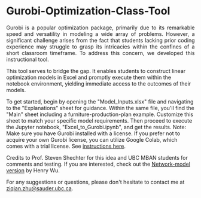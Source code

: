 # Gurobi-Optimization-Class-Tool
<p align='justify'>
Gurobi is a popular optimization package, primarily due to its remarkable speed and versatility in modeling a wide array of problems. However, a significant challenge arises from the fact that students lacking prior coding experience may struggle to grasp its intricacies within the confines of a short classroom timeframe. To address this concern, we developed this instructional tool.

This tool serves to bridge the gap. It enables students to construct linear optimization models in Excel and promptly execute them within the notebook environment, yielding immediate access to the outcomes of their models.

To get started, begin by opening the "Model_Inputs.xlsx" file and navigating to the "Explanations" sheet for guidance. Within the same file, you'll find the "Main" sheet including a furniture-production-plan example. Customize this sheet to match your specific model requirements. Then proceed to execute the Jupyter notebook, "Excel_to_Gurobi.ipynb", and get the results. Note: Make sure you have Gurobi installed with a license. If you prefer not to acquire your own Gurobi license, you can utilize Google Colab, which comes with a trial license. See [instructions here](https://support.gurobi.com/hc/en-us/articles/4409582394769-Google-Colab-Installation-and-Licensing). 

Credits to Prof. Steven Shechter for this idea and UBC MBAN students for comments and testing. If you are interested, check out the [Network-model version](https://github.com/ihenrywu/Gurobi-Tool-Network-Model) by Henry Wu. 

For any suggestions or questions, please don't hesitate to contact me at ziqian.zhu@sauder.ubc.ca.
</p>
